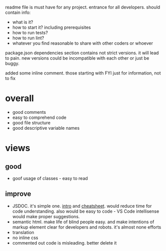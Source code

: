 readme file is must have for any project. entrance for all developers. should contain info:
- what is it?
- how to start it? including prerequisites
- how to run tests?
- how to run lint?
- whatever you find reasonable to share with other coders or whoever

package.json dependencies section contains not strict versions. it will lead to pain. new versions could be incompatible with each other or just be buggy.

added some inline comment. those starting with FYI just for information, not to fix

# overall

- good comments
- easy to comprehend code
- good file structure
- good descriptive variable names

# views

## good

- goof usage of classes - easy to read

## improve

- JSDOC. it's simple one. [intro](https://jsdoc.app/about-getting-started.html) and [cheatsheet](https://devhints.io/jsdoc).  would reduce time for code understanding. also would be easy to code - VS Code intellisense would make proper suggestions.
- semantic html. make life of blind people easy. and make intentions of markup element clear for developers and robots. it's almost none efforts
- translation
- no inline css
- commented out code is misleading. better delete it
